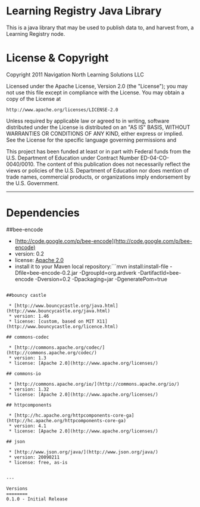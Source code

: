 Learning Registry Java Library
=========================================================

This is a java library that may be used to publish data to, and harvest 
from, a Learning Registry node.

License & Copyright
===================

Copyright 2011 Navigation North Learning Solutions LLC

Licensed under the Apache License, Version 2.0 (the "License");
you may not use this file except in compliance with the License.
You may obtain a copy of the License at

    http://www.apache.org/licenses/LICENSE-2.0

Unless required by applicable law or agreed to in writing, software
distributed under the License is distributed on an "AS IS" BASIS,
WITHOUT WARRANTIES OR CONDITIONS OF ANY KIND, either express or implied.
See the License for the specific language governing permissions and

This project has been funded at least or in part with Federal funds from 
the U.S. Department of Education under Contract Number ED-04-CO-0040/0010. 
The content of this publication does not necessarily reflect the views or 
policies of the U.S. Department of Education nor does mention of trade 
names, commercial products, or organizations imply endorsement by the U.S. 
Government.

---
Dependencies
============
##bee-encode

 * [http://code.google.com/p/bee-encode](http://code.google.com/p/bee-encode)
 * version: 0.2
 * license: [Apache 2.0](http://www.apache.org/licenses/)
 * install it to your Maven local repository:```mvn install:install-file -Dfile=bee-encode-0.2.jar -DgroupId=org.ardverk -DartifactId=bee-encode -Dversion=0.2 -Dpackaging=jar -DgeneratePom=true
```

##bouncy castle

 * [http://www.bouncycastle.org/java.html](http://www.bouncycastle.org/java.html)
 * version: 1.46
 * license: [custom, based on MIT X11](http://www.bouncycastle.org/licence.html)

## commons-codec

 * [http://commons.apache.org/codec/](http://commons.apache.org/codec/)
 * version: 1.3
 * license: [Apache 2.0](http://www.apache.org/licenses/)

## commons-io

 * [http://commons.apache.org/io/](http://commons.apache.org/io/)
 * version: 1.32
 * license: [Apache 2.0](http://www.apache.org/licenses/)

## httpcomponents

 * [http://hc.apache.org/httpcomponents-core-ga](http://hc.apache.org/httpcomponents-core-ga)
 * version: 4.1
 * license: [Apache 2.0](http://www.apache.org/licenses/)

## json

 * [http://www.json.org/java/](http://www.json.org/java/)
 * version: 20090211
 * license: free, as-is


--- 

Versions
========        
0.1.0 - Initial Release